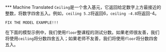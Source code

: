 ﻿*** Machine Translated
`Ceiling`是一个舍入基元，它返回给定数字上方最接近的整数，将数字四舍五入。例如，`ceiling 5.2`将返回6，`ceiling -4.8`将返回-4。



```
FIX THE MODEL EXAMPLE!!!
```


在下面的模型示例中，我们使用`floor`整课程的测试分数。如果老师很友善，我们将使用`ceiling`将分数四舍五入；如果老师不友善，我们将使用`floor`将分数四舍五入。